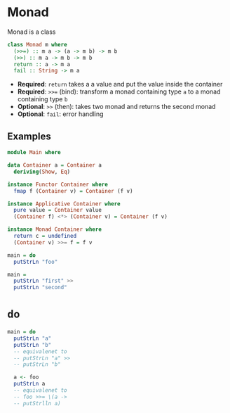 # Monad

Monad is a class

```haskell
class Monad m where
  (>>=) :: m a -> (a -> m b) -> m b
  (>>) :: m a -> m b -> m b
  return :: a -> m a
  fail :: String -> m a
```

- **Required**: `return` takes a a value and put the value inside the container
- **Required**: `>>=` (bind): transform a monad containing type `a` to a monad
  containing type `b`
- **Optional**: `>>` (then): takes two monad and returns the second monad
- **Optional**: `fail`: error handling

## Examples

```haskell
module Main where

data Container a = Container a
  deriving(Show, Eq)

instance Functor Container where
  fmap f (Container v) = Container (f v)

instance Applicative Container where
  pure value = Container value
  (Container f) <*> (Container v) = Container (f v)

instance Monad Container where
  return c = undefined
  (Container v) >>= f = f v

main = do
  putStrLn "foo"
```

```haskell
main =
  putStrLn "first" >>
  putStrLn "second"
```

# `do`

```haskell
main = do
  putStrLn "a"
  putStrLn "b"
  -- equivalenet to
  -- putStrLn "a" >>
  -- putStrLn "b"

  a <- foo
  putStrLn a
  -- equivalenet to
  -- foo >>= \(a ->
  -- putStrlln a)
```
